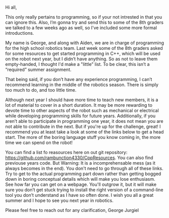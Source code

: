 Hi all,

This only really pertains to programming, so if your not intrested in that you can ignore this. Also, I’m gonna try and send this to some of the 8th graders we talked to a few weeks ago as well, so I've included some more formal introductions. 

My name is George, and along with Aiden, we are in charge of programming for the high school robotics team. Last week some of the 8th graders asked for some resources to get started programming in C++, which will be used on the robot next year, but I didn’t have anything. So as not to leave them empty-handed, I thought I'd make a "little” list. To be clear, this isn’t a “required” summer assignment.

That being said, if you don’t have any experience programming, I can’t recommend learning in the middle of the robotics season. There is simply too much to do, and too little time. 

Although next year I should have more time to teach new members, it is a lot of material to cover in a short duration. It may be more rewarding to devote time to other aspects of the robot such as mechanical or electrical while developing programming skills for future years. Additionally, if you aren’t able to participate in programming one year, it does not mean you are not able to contribute in the next. But if you're up for the challenge, great! I recommend you at least take a look at some of the links below to get a head start. The more of the boring language stuff you know coming in, the more time we can spend on the robot!

You can find a list fo reasources here on out git repository: https://github.com/rambunction4330/CppResources. You can also find previouse years code. But Warning: It is a incomprehensable mess (as it always becomes in the end). You don't need to go through all of these links. Try to get to the actual programming part down rather than getting bogged down in boring conceptual details which will make you lose enthusiasm. See how far you can get on a webpage. You'll outgrow it, but it will make sure you don’t get stuck trying to install the right version of a command-line tool you don’t understand as I have so often done. I wish you all a great summer and I hope to see you next year in robotics.

Please feel free to reach out for any clarification,
George Jurgiel